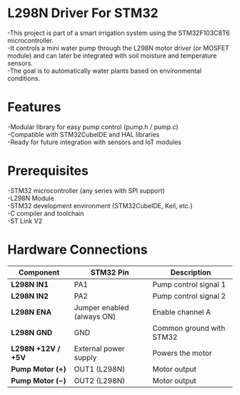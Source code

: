 # L298N Driver For STM32 
-This project is part of a smart irrigation system using the STM32F103C8T6 microcontroller.  
-It controls a mini water pump through the L298N motor driver (or MOSFET module) and can later be integrated with soil moisture and temperature sensors.  
-The goal is to automatically water plants based on environmental conditions.
# Features 
-Modular library for easy pump control (pump.h / pump.c)  
-Compatible with STM32CubeIDE and HAL libraries  
-Ready for future integration with sensors and IoT modules
# Prerequisites
-STM32 microcontroller (any series with SPI support)  
-L298N Module  
-STM32 development environment (STM32CubeIDE, Keil, etc.)  
-C compiler and toolchain  
-ST Link V2 
# Hardware Connections
| Component                   | STM32 Pin                  | Description              |
| --------------------------- | -------------------------- | ------------------------ |
| **L298N IN1**               | PA1                        | Pump control signal 1    |
| **L298N IN2**               | PA2                        | Pump control signal 2    |
| **L298N ENA**               | Jumper enabled (always ON) | Enable channel A         |
| **L298N GND**               | GND                        | Common ground with STM32 |
| **L298N +12V / +5V**        | External power supply      | Powers the motor         |
| **Pump Motor (+)**          | OUT1 (L298N)               | Motor output             |
| **Pump Motor (−)**          | OUT2 (L298N)               | Motor output             |

